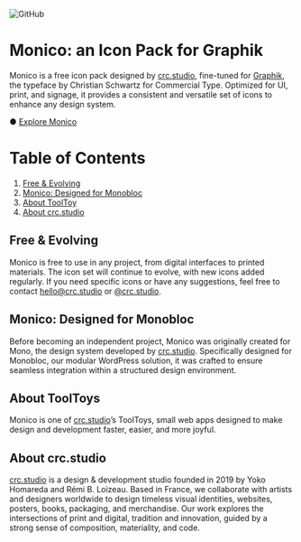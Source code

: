 ![GitHub](https://github.com/user-attachments/assets/0b440d25-6df2-414d-853a-91bfd782fa42)

# Monico: an Icon Pack for Graphik

Monico is a free icon pack designed by [crc.studio](https://crc.studio/), fine-tuned for [Graphik](https://commercialtype.com/catalog/graphik), the typeface by Christian Schwartz for Commercial Type. Optimized for UI, print, and signage, it provides a consistent and versatile set of icons to enhance any design system.

● [Explore Monico](https://lab.crc.studio/tooltoys/monico)

# Table of Contents  
1. [Free & Evolving](#free--evolving)  
2. [Monico: Designed for Monobloc](#monico-designed-for-monobloc)
3. [About ToolToy](#about-tooltoy)  
4. [About crc.studio](#about-crcstudio)

## Free & Evolving
Monico is free to use in any project, from digital interfaces to printed materials. The icon set will continue to evolve, with new icons added regularly. If you need specific icons or have any suggestions, feel free to contact [hello@crc.studio](mailto:hello@crc.studio) or [@crc.studio](https://www.instagram.com/crc.studio/).

## Monico: Designed for Monobloc

Before becoming an independent project, Monico was originally created for Mono, the design system developed by [crc.studio](https://crc.studio/). Specifically designed for Monobloc, our modular WordPress solution, it was crafted to ensure seamless integration within a structured design environment.

## About ToolToys

Monico is one of [crc.studio](https://crc.studio/)’s ToolToys, small web apps designed to make design and development faster, easier, and more joyful.

## About crc.studio

[crc.studio](https://crc.studio/) is a design & development studio founded in 2019 by Yoko Homareda and Rémi B. Loizeau. Based in France, we collaborate with artists and designers worldwide to design timeless visual identities, websites, posters, books, packaging, and merchandise. Our work explores the intersections of print and digital, tradition and innovation, guided by a strong sense of composition, materiality, and code.
